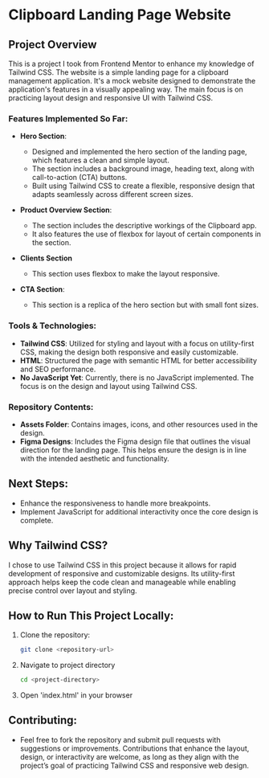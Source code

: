 # Clipboard Landing Page Website

## Project Overview

This is a project I took from Frontend Mentor to enhance my knowledge of Tailwind CSS. The website is a simple landing page for a clipboard management application. It's a mock website designed to demonstrate the application's features in a visually appealing way. The main focus is on practicing layout design and responsive UI with Tailwind CSS.

### Features Implemented So Far:
- **Hero Section**:
  - Designed and implemented the hero section of the landing page, which features a clean and simple layout.
  - The section includes a background image, heading text, along with call-to-action (CTA) buttons.
  - Built using Tailwind CSS to create a flexible, responsive design that adapts seamlessly across different screen sizes.

- **Product Overview Section**:
  - The section includes the descriptive workings of the Clipboard app.
  - It also features the use of flexbox for layout of certain components in the section.

- **Clients Section**
  - This section uses flexbox to make the layout responsive.

- **CTA Section**: 
  - This section is a replica of the hero section but with small font sizes.

### Tools & Technologies:
- **Tailwind CSS**: Utilized for styling and layout with a focus on utility-first CSS, making the design both responsive and easily customizable.
- **HTML**: Structured the page with semantic HTML for better accessibility and SEO performance.
- **No JavaScript Yet**: Currently, there is no JavaScript implemented. The focus is on the design and layout using Tailwind CSS.

### Repository Contents:
- **Assets Folder**: Contains images, icons, and other resources used in the design.
- **Figma Designs**: Includes the Figma design file that outlines the visual direction for the landing page. This helps ensure the design is in line with the intended aesthetic and functionality.

## Next Steps:
- Enhance the responsiveness to handle more breakpoints.
- Implement JavaScript for additional interactivity once the core design is complete.

## Why Tailwind CSS?
I chose to use Tailwind CSS in this project because it allows for rapid development of responsive and customizable designs. Its utility-first approach helps keep the code clean and manageable while enabling precise control over layout and styling.

## How to Run This Project Locally:
1. Clone the repository:
   ```bash
   git clone <repository-url>
2. Navigate to project directory
   ```bash
   cd <project-directory>
3. Open 'index.html' in your browser

## Contributing:
- Feel free to fork the repository and submit pull requests with suggestions or improvements. Contributions that enhance the layout, design, or interactivity are welcome, as long as they align with the project’s goal of practicing Tailwind CSS and responsive web design.

